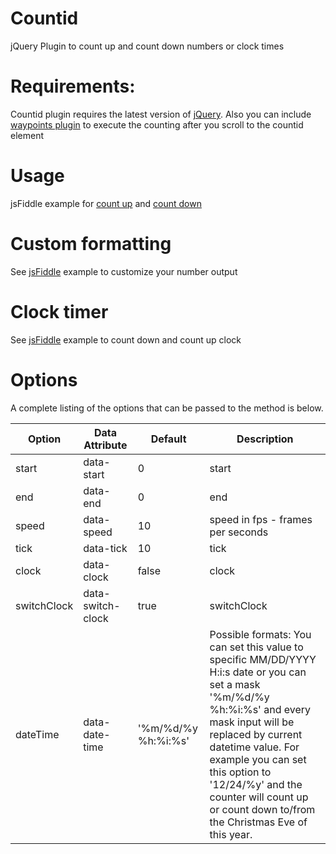 # Countid
jQuery Plugin to count up and count down numbers or clock times

# Requirements:
Countid plugin requires the latest version of [jQuery](http://jquery.com/). Also you can include [waypoints plugin](https://github.com/imakewebthings/waypoints) to execute the counting after you scroll to the countid element

# Usage
jsFiddle example for [count up](https://jsfiddle.net/miso25/x89kLoqc/) and [count down](https://jsfiddle.net/miso25/4a4j0bgd/)

# Custom formatting
See [jsFiddle](https://jsfiddle.net/miso25/f3vu8pdh/) example to customize your number output 

# Clock timer
See [jsFiddle](https://jsfiddle.net/miso25/kLnkrzz4/) example to count down and count up clock 

# Options
A complete listing of the options that can be passed to the method is below.

Option | Data Attribute | Default | Description
----|------|----|----
start | data-start  | 0  | start
end | data-end  | 0  | end
speed | data-speed  | 10  | speed in fps - frames per seconds
tick | data-tick  | 10  | tick
clock | data-clock  | false  | clock
switchClock | data-switch-clock  | true  | switchClock
dateTime | data-date-time  | '%m/%d/%y %h:%i:%s' | Possible formats: You can set this value to specific MM/DD/YYYY H:i:s date or you can set a mask '%m/%d/%y %h:%i:%s' and every mask input will be replaced by current datetime value. For example you can set this option to '12/24/%y' and the counter will count up or count down to/from the Christmas Eve of this year.
